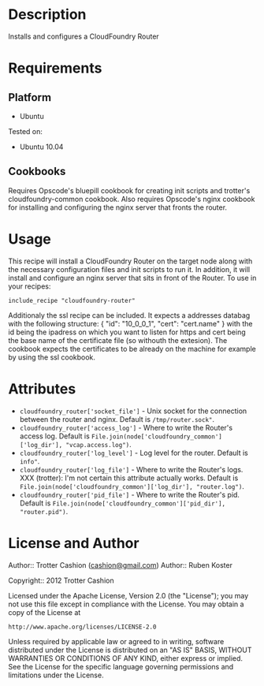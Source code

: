 Description
===========

Installs and configures a CloudFoundry Router

Requirements
============

Platform
--------

* Ubuntu

Tested on:

* Ubuntu 10.04

Cookbooks
---------

Requires Opscode's bluepill cookbook for creating init scripts and
trotter's cloudfoundry-common cookbook. Also requires Opscode's nginx
cookbook for installing and configuring the nginx server that fronts the
router.

Usage
=====

This recipe will install a CloudFoundry Router on the target node along
with the necessary configuration files and init scripts to run it. In
addition, it will install and configure an nginx server that sits in
front of the Router. To use in your recipes:

    include_recipe "cloudfoundry-router"

Additionaly the ssl recipe can be included.
It expects a addresses databag with the following structure:
{
  "id": "10_0_0_1",
  "cert": "cert.name"
}
with the id being the ipadress on which you want to listen for https and cert being the base name of the certificate file (so withouth the extesion).
The cookbook expects the certificates to be already on the machine for example by using the ssl cookbook.

Attributes
==========

* `cloudfoundry_router['socket_file']` - Unix socket for the connection between the router and nginx. Default is `/tmp/router.sock"`.
* `cloudfoundry_router['access_log']` - Where to write the Router's access log. Default is `File.join(node['cloudfoundry_common']['log_dir'], "vcap.access.log")`.
* `cloudfoundry_router['log_level']` - Log level for the router. Default is `info"`.
* `cloudfoundry_router['log_file']` - Where to write the Router's logs. XXX (trotter): I'm not certain this attribute actually works. Default is `File.join(node['cloudfoundry_common']['log_dir'], "router.log")`.
* `cloudfoundry_router['pid_file']` - Where to write the Router's pid. Default is `File.join(node['cloudfoundry_common']['pid_dir'], "router.pid")`.

License and Author
==================

Author:: Trotter Cashion (<cashion@gmail.com>)
Author:: Ruben Koster

Copyright:: 2012 Trotter Cashion

Licensed under the Apache License, Version 2.0 (the "License");
you may not use this file except in compliance with the License.
You may obtain a copy of the License at

    http://www.apache.org/licenses/LICENSE-2.0

Unless required by applicable law or agreed to in writing, software
distributed under the License is distributed on an "AS IS" BASIS,
WITHOUT WARRANTIES OR CONDITIONS OF ANY KIND, either express or implied.
See the License for the specific language governing permissions and
limitations under the License.
